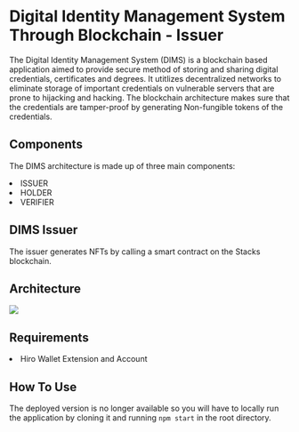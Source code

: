# Digital Identity Management System Through Blockchain - Issuer 
The Digital Identity Management System (DIMS) is a blockchain based application aimed to provide secure method of storing and sharing digital credentials, certificates and degrees. It utitlizes decentralized networks to eliminate storage of important credentials on vulnerable servers that are prone to hijacking and hacking. The blockchain architecture makes sure that the credentials are tamper-proof by generating Non-fungible tokens of the credentials.

## Components
The DIMS architecture is made up of three main components:
<li> ISSUER </li>
<li> HOLDER </li>
<li> VERIFIER </li>

## DIMS Issuer
The issuer generates NFTs by calling a smart contract on the Stacks blockchain.

## Architecture
<img src="https://user-images.githubusercontent.com/60568107/178979150-7485831a-e6e0-4a42-972a-499d995b8001.jpg" />

## Requirements
<li>Hiro Wallet Extension and Account</li>

## How To Use
The deployed version is no longer available so you will have to locally run the application by cloning it and running `npm start` in the root directory.
